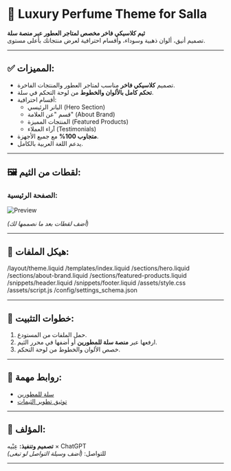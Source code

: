 
# 🌟 Luxury Perfume Theme for Salla

**ثيم كلاسيكي فاخر مخصص لمتاجر العطور عبر منصة سلة**  
تصميم أنيق، ألوان ذهبية وسوداء، وأقسام احترافية لعرض منتجاتك بأعلى مستوى.

---

## ✅ المميزات:
- تصميم **كلاسيكي فاخر** مناسب لمتاجر العطور والمنتجات الفاخرة.
- **تحكم كامل بالألوان والخطوط** من لوحة التحكم في سلة.
- أقسام احترافية:
  - البانر الرئيسي (Hero Section)
  - قسم "عن العلامة" (About Brand)
  - المنتجات المميزة (Featured Products)
  - آراء العملاء (Testimonials)
- **متجاوب 100%** مع جميع الأجهزة.
- يدعم اللغة العربية بالكامل.

---

## 🖼️ لقطات من الثيم:
### الصفحة الرئيسية:
![Preview](https://your-image-link.com)

*(أضف لقطات بعد ما نصممها لك)*

---

## 📂 هيكل الملفات:

/layout/theme.liquid /templates/index.liquid /sections/hero.liquid /sections/about-brand.liquid /sections/featured-products.liquid /snippets/header.liquid /snippets/footer.liquid /assets/style.css /assets/script.js /config/settings_schema.json

---

## 🚀 خطوات التثبيت:
1. حمل الملفات من المستودع.
2. ارفعها عبر **منصة سلة للمطورين** أو أضفها في محرر الثيم.
3. خصص الألوان والخطوط من لوحة التحكم.

---

## 🔗 روابط مهمة:
- [سلة للمطورين](https://salla.dev)
- [توثيق تطوير الثيمات](https://docs.salla.dev/)

---

## 👑 المؤلف:
**تصميم وتنفيذ:** عِبْيه × ChatGPT  
للتواصل: *(أضف وسيلة التواصل لو تبغى)*


---
